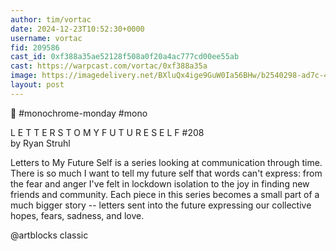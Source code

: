 ```yaml
---
author: tim/vortac
date: 2024-12-23T10:52:30+0000
username: vortac
fid: 209586
cast_id: 0xf388a35ae52128f508a0f20a4ac777cd00ee55ab
cast: https://warpcast.com/vortac/0xf388a35a
image: https://imagedelivery.net/BXluQx4ige9GuW0Ia56BHw/b2540298-ad7c-4323-de6f-2e112d6dc100/original
layout: post
---
```

🖤 #monochrome-monday #mono  
  
L E T T E R S  T O  M Y  F U T U R E  S E L F  #208  
by Ryan Struhl  
  
Letters to My Future Self is a series looking at communication through time. There is so much I want to tell my future self that words can't express: from the fear and anger I've felt in lockdown isolation to the joy in finding new friends and community. Each piece in this series becomes a small part of a much bigger story -- letters sent into the future expressing our collective hopes, fears, sadness, and love.  
  
@artblocks classic  

<img src='https://imagedelivery.net/BXluQx4ige9GuW0Ia56BHw/b2540298-ad7c-4323-de6f-2e112d6dc100/original' alt='' referrerpolicy='no-referrer'/>